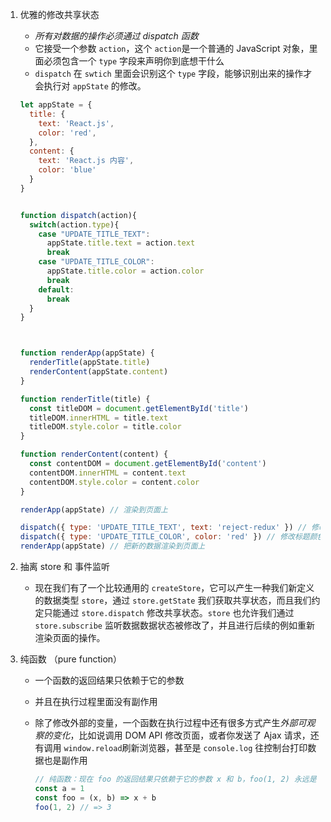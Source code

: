 1. 优雅的修改共享状态

   - *所有对数据的操作必须通过 dispatch 函数*
   - 它接受一个参数 `action`，这个 `action`是一个普通的 JavaScript 对象，里面必须包含一个 `type` 字段来声明你到底想干什么
   - `dispatch` 在 `swtich` 里面会识别这个 `type` 字段，能够识别出来的操作才会执行对 `appState` 的修改。

   ```js
   let appState = {
     title: {
       text: 'React.js',
       color: 'red',
     },
     content: {
       text: 'React.js 内容',
       color: 'blue'
     }
   }
   
   
   function dispatch(action){
     switch(action.type){
       case "UPDATE_TITLE_TEXT":
         appState.title.text = action.text
         break
       case "UPDATE_TITLE_COLOR":
         appState.title.color = action.color
         break
       default:
         break
     }
   }
   
   
   
   function renderApp(appState) {
     renderTitle(appState.title)
     renderContent(appState.content)
   }
   
   function renderTitle(title) {
     const titleDOM = document.getElementById('title')
     titleDOM.innerHTML = title.text
     titleDOM.style.color = title.color
   }
   
   function renderContent(content) {
     const contentDOM = document.getElementById('content')
     contentDOM.innerHTML = content.text
     contentDOM.style.color = content.color
   }
   
   renderApp(appState) // 渲染到页面上
   
   dispatch({ type: 'UPDATE_TITLE_TEXT', text: 'reject-redux' }) // 修改标题文本
   dispatch({ type: 'UPDATE_TITLE_COLOR', color: 'red' }) // 修改标题颜色
   renderApp(appState) // 把新的数据渲染到页面上
   ```

2. 抽离 store 和 事件监听

   - 现在我们有了一个比较通用的 `createStore`，它可以产生一种我们新定义的数据类型 `store`，通过 `store.getState` 我们获取共享状态，而且我们约定只能通过 `store.dispatch` 修改共享状态。`store` 也允许我们通过 `store.subscribe` 监听数据数据状态被修改了，并且进行后续的例如重新渲染页面的操作。

3. 纯函数 （pure function）

   - 一个函数的返回结果只依赖于它的参数

   - 并且在执行过程里面没有副作用

   - 除了修改外部的变量，一个函数在执行过程中还有很多方式产生*外部可观察的变化*，比如说调用 DOM API 修改页面，或者你发送了 Ajax 请求，还有调用 `window.reload`刷新浏览器，甚至是 `console.log` 往控制台打印数据也是副作用

     ```js
     // 纯函数：现在 foo 的返回结果只依赖于它的参数 x 和 b，foo(1, 2) 永远是 3。今天是 3，明天也是 3，在服务器跑是 3，在客户端跑也 3，不管你外部发生了什么变化，foo(1, 2) 永远是 3。只要 foo 代码不改变，你传入的参数是确定的，那么 foo(1, 2) 的值永远是可预料的。
     const a = 1
     const foo = (x, b) => x + b
     foo(1, 2) // => 3
     ```

     